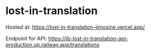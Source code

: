 # lost-in-translation

Hosted at: https://lost-in-translation-jimosine.vercel.app/

Endpoint for API: https://jb-lost-in-translation-api-production.up.railway.app/translations
